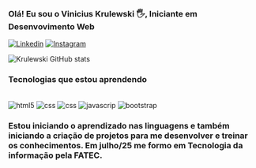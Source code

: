 ### Olá! Eu sou o Vinicius Krulewski 🖐️, Iniciante em Desenvovimento Web


[![Linkedin](https://img.shields.io/badge/LinkedIn-0077B5?style=for-the-badge&logo=linkedin&logoColor=white)](https://www.linkedin.com/in/vinicius-krulewski/)  [![Instagram](https://img.shields.io/badge/Instagram-E4405F?style=for-the-badge&logo=instagram&logoColor=white)](https://www.instagram.com/viniciuskrulewski/)

![Krulewski GitHub stats](https://github-readme-stats.vercel.app/api?username=krulewski&show_icons=true&theme=dracula)

### Tecnologias que estou aprendendo

<div style='display: inline_block'><br>
    <img aling='center' alt='html5' src='https://img.shields.io/badge/HTML5-E34F26?style=for-the-badge&logo=html5&logoColor=white'/>
    <img aling='center' alt='css' src='https://img.shields.io/badge/CSS3-1572B6?style=for-the-badge&logo=css3&logoColor=white'/>
    <img aling='center' alt='css' src='https://img.shields.io/badge/CSS-239120?&style=for-the-badge&logo=css3&logoColor=white'/>
    <img aling='center' alt='javascrip' src='https://img.shields.io/badge/JavaScript-323330?style=for-the-badge&logo=javascript&logoColor=F7DF1E'/>
    <img aling='center' alt='bootstrap' src='https://img.shields.io/badge/Bootstrap-563D7C?style=for-the-badge&logo=bootstrap&logoColor=whiteE'/>
</div>

###  Estou iniciando o aprendizado nas linguagens e também iniciando a criação de projetos para me desenvolver e treinar os conhecimentos. Em julho/25 me formo em Tecnologia da informação pela FATEC.
